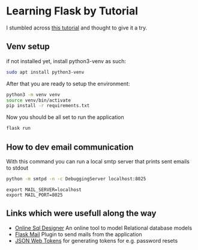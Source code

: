 # Learning Flask by Tutorial
I stumbled across [this tutorial](https://blog.miguelgrinberg.com/post/the-flask-mega-tutorial-part-i-hello-world) and thought to give it a try.

## Venv setup
if not installed yet, install python3-venv as such:
```bash
sudo apt install python3-venv
```

After that you are ready to setup the environment:
```bash
python3 -m venv venv
source venv/bin/activate
pip install -r requirements.txt
```

Now you should be all set to run the application
```bash
flask run
```
## How to dev email communication
With this command you can run a local smtp server that prints sent emails to stdout

```bash
python -m smtpd -n -c DebuggingServer localhost:8025
```
```
export MAIL_SERVER=localhost
export MAIL_PORT=8025
```

## Links which were usefull along the way
 - [Online Sql Designer](http://ondras.zarovi.cz/sql/demo/) An online tool to model Relational database models
 - [Flask Mail](https://pythonhosted.org/Flask-Mail/) Plugin to send mails from the application
 - [JSON Web Tokens](https://jwt.io/) for generating tokens for e.g. password resets
